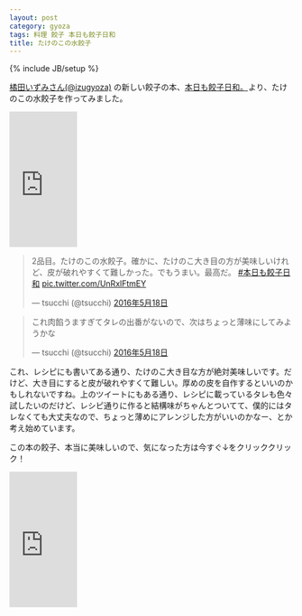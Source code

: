 ```yaml
---
layout: post
category: gyoza
tags: 料理 餃子 本日も餃子日和
title: たけのこの水餃子
---
```

{% include JB/setup %}

[橘田いずみさん(@izugyoza)](https://twitter.com/izugyoza) の新しい餃子の本、<a  href="http://www.amazon.co.jp/gp/product/439114834X/ref=as_li_qf_sp_asin_tl?ie=UTF8&camp=247&creative=1211&creativeASIN=439114834X&linkCode=as2&tag=tsucchisblog-22">本日も餃子日和。</a><img src="http://ir-jp.amazon-adsystem.com/e/ir?t=tsucchisblog-22&l=as2&o=9&a=439114834X" width="1" height="1" border="0" alt="" style="border:none !important; margin:0px !important;" />より、たけのこの水餃子を作ってみました。


<iframe src="http://rcm-fe.amazon-adsystem.com/e/cm?t=tsucchisblog-22&o=9&p=8&l=as1&asins=439114834X&ref=qf_sp_asin_til&fc1=000000&IS2=1&lt1=_blank&m=amazon&lc1=0000FF&bc1=000000&bg1=FFFFFF&f=ifr" style="width:120px;height:240px;" scrolling="no" marginwidth="0" marginheight="0" frameborder="0"></iframe>


<blockquote class="twitter-tweet" data-lang="ja"><p lang="ja" dir="ltr">2品目。たけのこの水餃子。確かに、たけのこ大き目の方が美味しいけれど、皮が破れやすくて難しかった。でもうまい。最高だ。 <a href="https://twitter.com/hashtag/%E6%9C%AC%E6%97%A5%E3%82%82%E9%A4%83%E5%AD%90%E6%97%A5%E5%92%8C?src=hash">#本日も餃子日和</a> <a href="https://t.co/UnRxlFtmEY">pic.twitter.com/UnRxlFtmEY</a></p>&mdash; tsucchi (@tsucchi) <a href="https://twitter.com/tsucchi/status/732926566385078272">2016年5月18日</a></blockquote>
<script async src="//platform.twitter.com/widgets.js" charset="utf-8"></script>

<blockquote class="twitter-tweet" data-lang="ja"><p lang="ja" dir="ltr">これ肉餡うますぎてタレの出番がないので、次はちょっと薄味にしてみようかな</p>&mdash; tsucchi (@tsucchi) <a href="https://twitter.com/tsucchi/status/732927577694691328">2016年5月18日</a></blockquote>
<script async src="//platform.twitter.com/widgets.js" charset="utf-8"></script>

これ、レシピにも書いてある通り、たけのこ大き目な方が絶対美味しいです。だけど、大き目にすると皮が破れやすくて難しい。厚めの皮を自作するといいのかもしれないですね。上のツイートにもある通り、レシピに載っているタレも色々試したいのだけど、レシピ通りに作ると結構味がちゃんとついてて、僕的にはタレなくても大丈夫なので、ちょっと薄めにアレンジした方がいいのかなー、とか考え始めています。

この本の餃子、本当に美味しいので、気になった方は今すぐ↓をクリッククリック！

<iframe src="http://rcm-fe.amazon-adsystem.com/e/cm?t=tsucchisblog-22&o=9&p=8&l=as1&asins=439114834X&ref=qf_sp_asin_til&fc1=000000&IS2=1&lt1=_blank&m=amazon&lc1=0000FF&bc1=000000&bg1=FFFFFF&f=ifr" style="width:120px;height:240px;" scrolling="no" marginwidth="0" marginheight="0" frameborder="0"></iframe>
